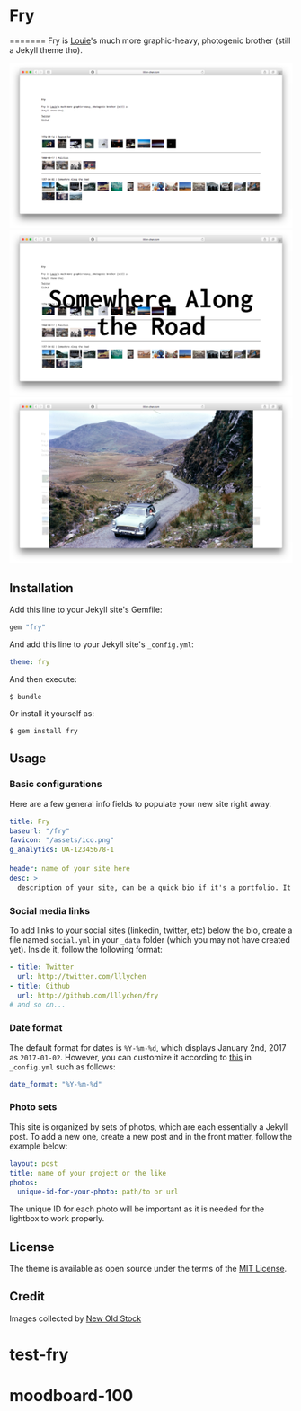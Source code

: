# Fry
=======
Fry is [Louie](https://github.com/lllychen/louie)'s much more graphic-heavy, photogenic brother (still a Jekyll theme tho).

![Home](screenshot.png)
![Home with hover](screenshot2.png)
![Photo lightbox](screenshot3.png)

## Installation
Add this line to your Jekyll site's Gemfile:

```ruby
gem "fry"
```

And add this line to your Jekyll site's `_config.yml`:

```yaml
theme: fry
```

And then execute:

    $ bundle

Or install it yourself as:

    $ gem install fry

## Usage
### Basic configurations
Here are a few general info fields to populate your new site right away.

```yaml
title: Fry
baseurl: "/fry"
favicon: "/assets/ico.png"
g_analytics: UA-12345678-1

header: name of your site here
desc: >
  description of your site, can be a quick bio if it's a portfolio. It supports HTML so add your links, imgs, whatever!
```

### Social media links
To add links to your social sites (linkedin, twitter, etc) below the bio, create a file named `social.yml` in your `_data` folder (which you may not have created yet). Inside it, follow the following format:

```yaml
- title: Twitter
  url: http://twitter.com/lllychen
- title: Github
  url: http://github.com/lllychen/fry
# and so on...
```

### Date format
The default format for dates is `%Y-%m-%d`, which displays January 2nd, 2017 as `2017-01-02`. However, you can customize it according to [this](http://jekyll.tips/jekyll-casts/date-formatting/#date) in `_config.yml` such as follows:

```yaml
date_format: "%Y-%m-%d"
```

### Photo sets
This site is organized by sets of photos, which are each essentially a Jekyll post. To add a new one, create a new post and in the front matter, follow the example below:

```yaml
layout: post
title: name of your project or the like
photos:
  unique-id-for-your-photo: path/to or url
```

The unique ID for each photo will be important as it is needed for the lightbox to work properly.

## License
The theme is available as open source under the terms of the [MIT License](http://opensource.org/licenses/MIT).

## Credit
Images collected by [New Old Stock](http://nos.twnsnd.co/)
# test-fry
# moodboard-100
